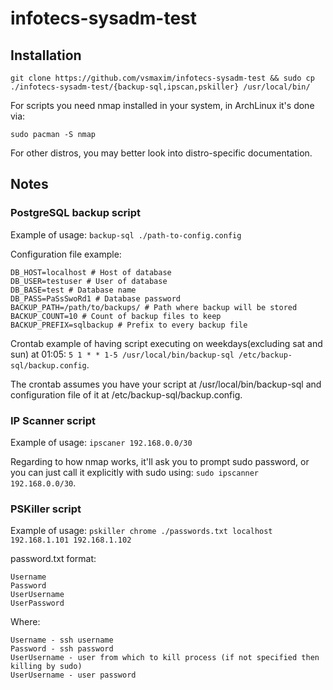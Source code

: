 # infotecs-sysadm-test

## Installation

```
git clone https://github.com/vsmaxim/infotecs-sysadm-test && sudo cp ./infotecs-sysadm-test/{backup-sql,ipscan,pskiller} /usr/local/bin/
```

For scripts you need nmap installed in your system, in ArchLinux it's done via: 
```
sudo pacman -S nmap
```
For other distros, you may better look into distro-specific documentation.

## Notes

### PostgreSQL backup script

Example of usage: `backup-sql ./path-to-config.config`

Configuration file example:
```
DB_HOST=localhost # Host of database
DB_USER=testuser # User of database
DB_BASE=test # Database name
DB_PASS=PaSsSwoRd1 # Database password
BACKUP_PATH=/path/to/backups/ # Path where backup will be stored
BACKUP_COUNT=10 # Count of backup files to keep
BACKUP_PREFIX=sqlbackup # Prefix to every backup file
```

Crontab example of having script executing on weekdays(excluding sat and sun) at 01:05: `5 1 * * 1-5 /usr/local/bin/backup-sql /etc/backup-sql/backup.config`.

The crontab assumes you have your script at /usr/local/bin/backup-sql and configuration file of it at /etc/backup-sql/backup.config. 
### IP Scanner script

Example of usage: `ipscaner 192.168.0.0/30`

Regarding to how nmap works, it'll ask you to prompt sudo password, or you can just call it explicitly with sudo using: `sudo ipscanner 192.168.0.0/30`.


### PSKiller script

Example of usage: `pskiller chrome ./passwords.txt localhost 192.168.1.101 192.168.1.102`

password.txt format:
```
Username
Password
UserUsername
UserPassword
```

Where: 
```
Username - ssh username
Password - ssh password
UserUsername - user from which to kill process (if not specified then killing by sudo)
UserUsername - user password
```

